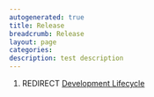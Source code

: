 ```yaml
---
autogenerated: true
title: Release
breadcrumb: Release
layout: page
categories: 
description: test description
---
```


1.  REDIRECT [Development Lifecycle](Development_Lifecycle )
